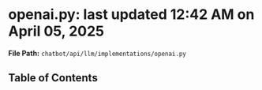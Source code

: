 # openai.py: last updated 12:42 AM on April 05, 2025

**File Path:** `chatbot/api/llm/implementations/openai.py`

## Table of Contents
